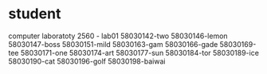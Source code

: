 # student
computer laboratoty 2560 - lab01
58030142-two
58030146-lemon
58030147-boss
58030151-mild
58030163-gam
58030166-gade
58030169-tee
58030171-one
58030174-art
58030177-sun
58030184-tor
58030189-ice
58030190-cat
58030196-golf
58030198-baiwai
